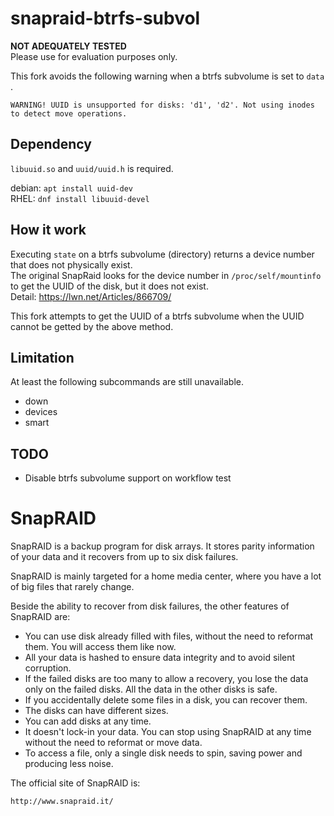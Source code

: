 snapraid-btrfs-subvol
========

**NOT ADEQUATELY TESTED**  
Please use for evaluation purposes only.

This fork avoids the following warning when a btrfs subvolume is set to `data` .

```
WARNING! UUID is unsupported for disks: 'd1', 'd2'. Not using inodes to detect move operations.
```

## Dependency

`libuuid.so` and `uuid/uuid.h` is required.

debian: `apt install uuid-dev`  
RHEL: `dnf install libuuid-devel`

## How it work

Executing `state` on a btrfs subvolume (directory) returns a device number that does not physically exist.  
The original SnapRaid looks for the device number in `/proc/self/mountinfo` to get the UUID of the disk, but it does not exist.  
Detail: https://lwn.net/Articles/866709/

This fork attempts to get the UUID of a btrfs subvolume when the UUID cannot be getted by the above method.

## Limitation

At least the following subcommands are still unavailable.

* down
* devices 
* smart

## TODO

* Disable btrfs subvolume support on workflow test

SnapRAID
========

SnapRAID is a backup program for disk arrays. It stores parity
information of your data and it recovers from up to six disk
failures.

SnapRAID is mainly targeted for a home media center, where you
have a lot of big files that rarely change.

Beside the ability to recover from disk failures, the other
features of SnapRAID are:

* You can use disk already filled with files, without the need to
  reformat them. You will access them like now.
* All your data is hashed to ensure data integrity and to avoid
  silent corruption.
* If the failed disks are too many to allow a recovery,
  you lose the data only on the failed disks.
  All the data in the other disks is safe.
* If you accidentally delete some files in a disk, you can
  recover them.
* The disks can have different sizes.
* You can add disks at any time.
* It doesn't lock-in your data. You can stop using SnapRAID at any
  time without the need to reformat or move data.
* To access a file, only a single disk needs to spin, saving power and
  producing less noise.

The official site of SnapRAID is:

    http://www.snapraid.it/

